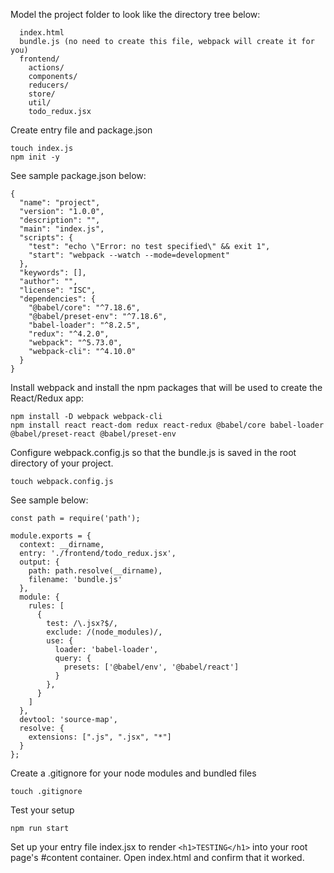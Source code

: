 Model the project folder to look like the directory tree below:
```
  index.html
  bundle.js (no need to create this file, webpack will create it for you)
  frontend/
    actions/
    components/
    reducers/
    store/
    util/
    todo_redux.jsx
 ```
  
Create entry file and package.json
```
touch index.js
npm init -y
```
See sample package.json below: 
```
{
  "name": "project",
  "version": "1.0.0",
  "description": "",
  "main": "index.js",
  "scripts": {
    "test": "echo \"Error: no test specified\" && exit 1",
    "start": "webpack --watch --mode=development"
  },
  "keywords": [],
  "author": "",
  "license": "ISC",
  "dependencies": {
    "@babel/core": "^7.18.6",
    "@babel/preset-env": "^7.18.6",
    "babel-loader": "^8.2.5",
    "redux": "^4.2.0",
    "webpack": "^5.73.0",
    "webpack-cli": "^4.10.0"
  }
}
```

Install webpack and install the npm packages that will be used to create the React/Redux app:
```
npm install -D webpack webpack-cli 
npm install react react-dom redux react-redux @babel/core babel-loader @babel/preset-react @babel/preset-env
```

Configure webpack.config.js so that the bundle.js is saved in the root directory of your project.
```
touch webpack.config.js
```
See sample below: 
```
const path = require('path');

module.exports = {
  context: __dirname,
  entry: './frontend/todo_redux.jsx',
  output: {
    path: path.resolve(__dirname),
    filename: 'bundle.js'
  },
  module: {
    rules: [
      {
        test: /\.jsx?$/,
        exclude: /(node_modules)/,
        use: {
          loader: 'babel-loader',
          query: {
            presets: ['@babel/env', '@babel/react']
          }
        },
      }
    ]
  },
  devtool: 'source-map',
  resolve: {
    extensions: [".js", ".jsx", "*"]
  }
};
```

Create a .gitignore for your node modules and bundled files
```
touch .gitignore
```

Test your setup
```
npm run start
```
Set up your entry file index.jsx to render ```<h1>TESTING</h1>``` into your root page's #content container.
Open index.html and confirm that it worked.




